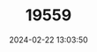 ---
title: "19559"
category: "Rhinolophus pearsonii"
draft: false
date: 2024-02-22 13:03:50
languages:
  English: ["Pearson's Horseshoe Bat"]
---